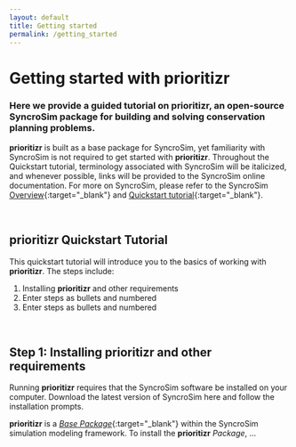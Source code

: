 ```yaml
---
layout: default
title: Getting started
permalink: /getting_started
---
```


# Getting started with **prioritizr**

### Here we provide a guided tutorial on **prioritizr**, an open-source SyncroSim package for building and solving conservation planning problems.

**prioritizr** is built as a base package for SyncroSim, yet familiarity with SyncroSim is not required to get started with **prioritizr**. Throughout the Quickstart tutorial, terminology associated with SyncroSim will be italicized, and whenever possible, links will be provided to the SyncroSim online documentation. For more on SyncroSim, please refer to the SyncroSim [Overview](https://docs.syncrosim.com/getting_started/overview.html){:target="_blank"} and [Quickstart tutorial](https://docs.syncrosim.com/getting_started/quickstart.html){:target="_blank"}.

<br>

## **prioritizr** Quickstart Tutorial

This quickstart tutorial will introduce you to the basics of working with **prioritizr**. The steps include:

1. Installing **prioritizr** and other requirements
2. Enter steps as bullets and numbered
3. Enter steps as bullets and numbered

<br>

## Step 1: Installing **prioritizr** and other requirements

Running **prioritizr** requires that the SyncroSim software be installed on your computer. Download the latest version of SyncroSim here and follow the installation prompts.

**prioritizr** is a [*Base Package*](https://docs.syncrosim.com/how_to_guides/package_overview.html){:target="_blank"} within the SyncroSim simulation modeling framework. To install the **prioritizr** *Package*, ...
